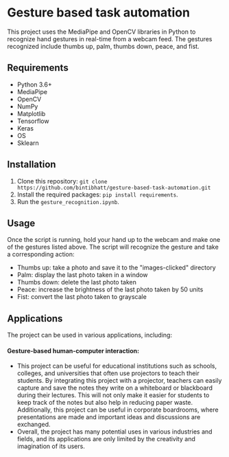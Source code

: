 # Gesture based task automation

This project uses the MediaPipe and OpenCV libraries in Python to recognize hand gestures in real-time from a webcam feed. The gestures recognized include thumbs up, palm, thumbs down, peace, and fist.

## Requirements

- Python 3.6+
- MediaPipe
- OpenCV
- NumPy
- Matplotlib
- Tensorflow
- Keras
- OS
- Sklearn


## Installation

1. Clone this repository: `git clone https://github.com/bintibhatt/gesture-based-task-automation.git`
2. Install the required packages: `pip install requirements`.
3. Run the `gesture_recognition.ipynb`.

## Usage

Once the script is running, hold your hand up to the webcam and make one of the gestures listed above. The script will recognize the gesture and take a corresponding action:

- Thumbs up: take a photo and save it to the "images-clicked" directory
- Palm: display the last photo taken in a window
- Thumbs down: delete the last photo taken
- Peace: increase the brightness of the last photo taken by 50 units
- Fist: convert the last photo taken to grayscale

## Applications

The project can be used in various applications, including:

#### Gesture-based human-computer interaction: 
- This project can be useful for educational institutions such as schools, colleges, and universities that often use projectors to teach their students. By integrating this project with a projector, teachers can easily capture and save the notes they write on a whiteboard or blackboard during their lectures. This will not only make it easier for students to keep track of the notes but also help in reducing paper waste. Additionally, this project can be useful in corporate boardrooms, where presentations are made and important ideas and discussions are exchanged.
- Overall, the project has many potential uses in various industries and fields, and its applications are only limited by the creativity and imagination of its users.
